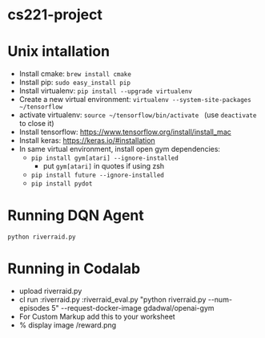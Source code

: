 # cs221-project
# Unix intallation
* Install cmake: `brew install cmake`
* Install pip: `sudo easy_install pip`
* Install virtualenv: `pip install --upgrade virtualenv `
* Create a new virtual environment: `virtualenv --system-site-packages ~/tensorflow`
* activate virtualenv: `source ~/tensorflow/bin/activate ` (use `deactivate` to close it)
* Install tensorflow: https://www.tensorflow.org/install/install_mac
* Install keras: https://keras.io/#installation
* In same virtual environment, install open gym dependencies:
  * `pip install gym[atari] --ignore-installed`
    * put `gym[atari]` in quotes if using zsh
  * `pip install future --ignore-installed`
  * `pip install pydot`
# Running DQN Agent
`python riverraid.py`
# Running in Codalab
* upload riverraid.py
* cl run :riverraid.py :riverraid_eval.py "python riverraid.py --num-episodes 5" --request-docker-image gdadwal/openai-gym
* For Custom Markup add this to your worksheet
* % display image /reward.png